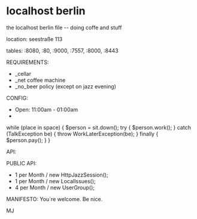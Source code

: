 
localhost berlin
================

the localhost berlin file  -- doing coffe and stuff

location: seestraße 113

tables: :8080, :80, :9000, :7557, :8000, :8443

REQUIREMENTS:
* _cellar 
* _net coffee machine
* _no_beer policy (except on jazz evening)

CONFIG:
* Open: 11:00am - 01:00am
* 

while (place in space) {
	$person = sit.down();
	try {
		$person.work();
	} catch (TalkException be) {
		throw WorkLaterException(be);
	} finally {
		$person.pay();
	}
}

API:


PUBLIC API:
* 1 per Month / new HttpJazzSession();
* 1 per Month / new LocalIssues();
* 4 per Month / new UserGroup(); 


MANIFESTO:
You`re welcome. 
Be nice.

MJ
